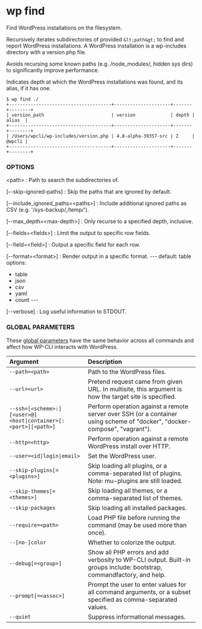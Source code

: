 # wp find

Find WordPress installations on the filesystem.

Recursively iterates subdirectories of provided `&lt;path&gt;` to find and report WordPress installations. A WordPress installation is a wp-includes directory with a version.php file.

Avoids recursing some known paths (e.g. /node_modules/, hidden sys dirs) to significantly improve performance.

Indicates depth at which the WordPress installations was found, and its alias, if it has one.

```
$ wp find ./
+--------------------------------------+---------------------+-------+--------+
| version_path                         | version             | depth | alias  |
+--------------------------------------+---------------------+-------+--------+
| /Users/wpcli/wp-includes/version.php | 4.8-alpha-39357-src | 2     | @wpcli |
+--------------------------------------+---------------------+-------+--------+
```

### OPTIONS

&lt;path&gt;
: Path to search the subdirectories of.

[\--skip-ignored-paths]
: Skip the paths that are ignored by default.

[\--include_ignored_paths=&lt;paths&gt;]
: Include additional ignored paths as CSV (e.g. '/sys-backup/,/temp/').

[\--max_depth=&lt;max-depth&gt;]
: Only recurse to a specified depth, inclusive.

[\--fields=&lt;fields&gt;]
: Limit the output to specific row fields.

[\--field=&lt;field&gt;]
: Output a specific field for each row.

[\--format=&lt;format&gt;]
: Render output in a specific format.
\---
default: table
options:
  - table
  - json
  - csv
  - yaml
  - count
\---

[\--verbose]
: Log useful information to STDOUT.

### GLOBAL PARAMETERS

These [global parameters](https://make.wordpress.org/cli/handbook/config/) have the same behavior across all commands and affect how WP-CLI interacts with WordPress.

| **Argument**    | **Description**              |
|:----------------|:-----------------------------|
| `--path=<path>` | Path to the WordPress files. |
| `--url=<url>` | Pretend request came from given URL. In multisite, this argument is how the target site is specified. |
| `--ssh=[<scheme>:][<user>@]<host\|container>[:<port>][<path>]` | Perform operation against a remote server over SSH (or a container using scheme of "docker", "docker-compose", "vagrant"). |
| `--http=<http>` | Perform operation against a remote WordPress install over HTTP. |
| `--user=<id\|login\|email>` | Set the WordPress user. |
| `--skip-plugins[=<plugins>]` | Skip loading all plugins, or a comma-separated list of plugins. Note: mu-plugins are still loaded. |
| `--skip-themes[=<themes>]` | Skip loading all themes, or a comma-separated list of themes. |
| `--skip-packages` | Skip loading all installed packages. |
| `--require=<path>` | Load PHP file before running the command (may be used more than once). |
| `--[no-]color` | Whether to colorize the output. |
| `--debug[=<group>]` | Show all PHP errors and add verbosity to WP-CLI output. Built-in groups include: bootstrap, commandfactory, and help. |
| `--prompt[=<assoc>]` | Prompt the user to enter values for all command arguments, or a subset specified as comma-separated values. |
| `--quiet` | Suppress informational messages. |
